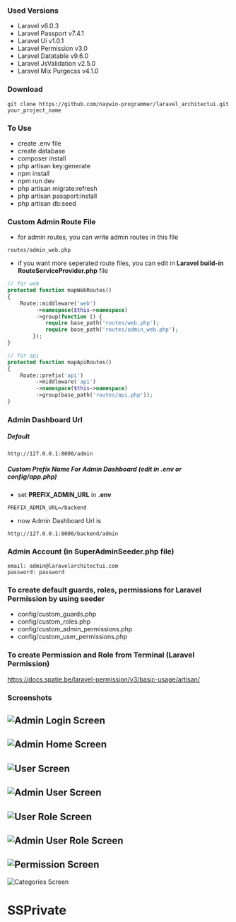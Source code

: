 ### Used Versions
- Laravel v6.0.3
- Laravel Passport v7.4.1
- Laravel Ui v1.0.1
- Laravel Permission v3.0
- Laravel Datatable v9.6.0
- Laravel JsValidation v2.5.0
- Laravel Mix Purgecss v4.1.0

### Download
```
git clone https://github.com/naywin-programmer/laravel_architectui.git your_project_name
```

### To Use
- create .env file
- create database
- composer install
- php artisan key:generate
- npm install
- npm run dev
- php artisan migrate:refresh
- php artisan passport:install
- php artisan db:seed

### Custom Admin Route File
- for admin routes, you can write admin routes in this file
```
routes/admin_web.php
```
- if you want more seperated route files, you can edit in **Laravel build-in RouteServiceProvider.php** file
```php
// for web
protected function mapWebRoutes()
{
    Route::middleware('web')
         ->namespace($this->namespace)
         ->group(function () {
            require base_path('routes/web.php');
            require base_path('routes/admin_web.php');
        });
}

// for api
protected function mapApiRoutes()
{
    Route::prefix('api')
         ->middleware('api')
         ->namespace($this->namespace)
         ->group(base_path('routes/api.php'));
}
```

### Admin Dashboard Url
##### Default
```
http://127.0.0.1:8000/admin
```
##### Custom Prefix Name For Admin Dashboard (edit in **.env** or **config/app.php**)
- set **PREFIX_ADMIN_URL** in **.env**
```
PREFIX_ADMIN_URL=/backend
```
- now Admin Dashboard Url is
```
http://127.0.0.1:8000/backend/admin
```

### Admin Account (in SuperAdminSeeder.php file)
```
email: admin@laravelarchitectui.com
password: password
```

### To create default guards, roles, permissions for Laravel Permission by using seeder
- config/custom_guards.php
- config/custom_roles.php
- config/custom_admin_permissions.php
- config/custom_user_permissions.php

### To create Permission and Role from Terminal (Laravel Permission)
https://docs.spatie.be/laravel-permission/v3/basic-usage/artisan/

### Screenshots
![Admin Login Screen](https://user-images.githubusercontent.com/21998283/65568567-5f593300-df80-11e9-9342-eb8c94502f53.png)
---
![Admin Home Screen](https://user-images.githubusercontent.com/21998283/65568601-7b5cd480-df80-11e9-99be-794628c2dcf2.png)
---
![User Screen](https://user-images.githubusercontent.com/21998283/65568787-0c33b000-df81-11e9-83de-45f853ffbd42.png)
---
![Admin User Screen](https://user-images.githubusercontent.com/21998283/65568815-1ce42600-df81-11e9-858d-ba16844fce12.png)
---
![User Role Screen](https://user-images.githubusercontent.com/21998283/65568840-308f8c80-df81-11e9-8609-15a5e1ec201d.png)
---
![Admin User Role Screen](https://user-images.githubusercontent.com/21998283/65568862-3d13e500-df81-11e9-8f3d-ea23f38221f0.png)
---
![Permission Screen](https://user-images.githubusercontent.com/21998283/65568870-44d38980-df81-11e9-9b7e-4d7d0c6acb7c.png)
---
![Categories Screen](https://user-images.githubusercontent.com/21998283/65838255-4a392700-e327-11e9-9662-47d657d27876.png)
# SSPrivate

